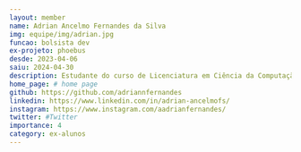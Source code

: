 ```yaml
---
layout: member
name: Adrian Ancelmo Fernandes da Silva
img: equipe/img/adrian.jpg
funcao: bolsista dev
ex-projeto: phoebus 
desde: 2023-04-06
saiu: 2024-04-30
description: Estudante do curso de Licenciatura em Ciência da Computação na Universidade Federal da Paraíba (UFPB) - Campus IV, em Rio Tinto-PB, com conhecimento em Java e Spring Boot, atualmente está aprendendo desenvolvimento de aplicativos Android usando Kotlin no projeto Phoebus. A paixão por tecnologia reflete na vontade de aprender novas habilidades e aprimorar constantemente. Nos fins de semana, gosta de jogar com amigos e também (tenta) praticar exercícios físicos para manter uma vida saudável. Além disso, gosta de assistir filmes e séries para relaxar após uma semana de estudos e trabalho.
home_page: # home page
github: https://github.com/adriannfernandes
linkedin: https://www.linkedin.com/in/adrian-ancelmofs/
instagram: https://www.instagram.com/aadrianfernandes/
twitter: #Twitter
importance: 4
category: ex-alunos 
---
```

